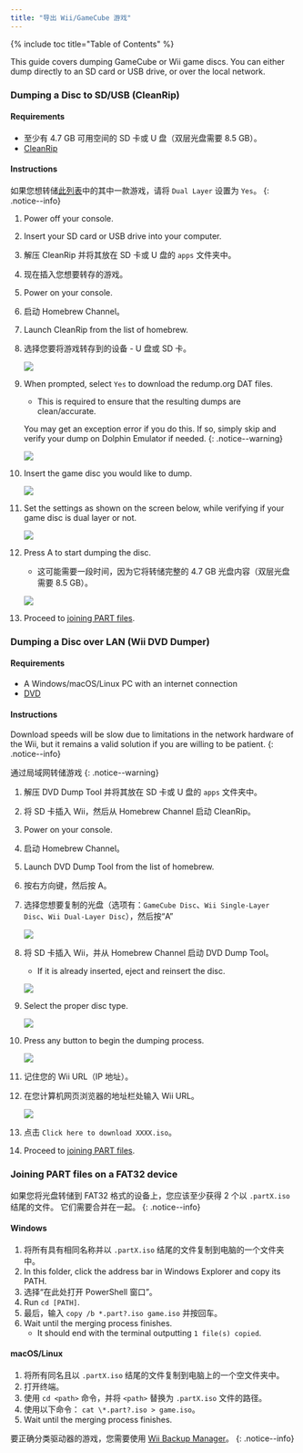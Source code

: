 ```yaml
---
title: "导出 Wii/GameCube 游戏"
---
```


{% include toc title="Table of Contents" %}

This guide covers dumping GameCube or Wii game discs. You can either dump directly to an SD card or USB drive, or over the local network.

### Dumping a Disc to SD/USB (CleanRip)

#### Requirements

+ 至少有 4.7 GB 可用空间的 SD 卡或 U 盘（双层光盘需要 8.5 GB）。
+ [CleanRip](https://oscwii.org/library/app/cleanrip)

#### Instructions

如果您想转储[此列表](https://wiki.dolphin-emu.org/index.php?title=Category:Dual_Layer_Disc_games)中的其中一款游戏，请将 `Dual Layer` 设置为 `Yes`。
{: .notice--info}

1. Power off your console.
1. Insert your SD card or USB drive into your computer.
1. 解压 CleanRip 并将其放在 SD 卡或 U 盘的 `apps` 文件夹中。
1. 现在插入您想要转存的游戏。
1. Power on your console.
1. 启动 Homebrew Channel。
1. Launch CleanRip from the list of homebrew.
1. 选择您要将游戏转存到的设备 - U 盘或 SD 卡。

    ![](/images/homebrew/CleanRip/2.png)

1. When prompted, select `Yes` to download the redump.org DAT files.
    + This is required to ensure that the resulting dumps are clean/accurate.

    You may get an exception error if you do this. If so, simply skip and verify your dump on Dolphin Emulator if needed.
    {: .notice--warning}

    ![](/images/homebrew/CleanRip/3.png)

1. Insert the game disc you would like to dump.

    ![](/images/homebrew/CleanRip/4.png)

1. Set the settings as shown on the screen below, while verifying if your game disc is dual layer or not.

    ![](/images/homebrew/CleanRip/6.png)

1. Press A to start dumping the disc.
    + 这可能需要一段时间，因为它将转储完整的 4.7 GB 光盘内容（双层光盘需要 8.5 GB）。

    ![](/images/homebrew/CleanRip/7.png)

1. Proceed to [joining PART files](dump-games#joining-part-files-on-a-fat32-device).

### Dumping a Disc over LAN (Wii DVD Dumper)

#### Requirements

+ A Windows/macOS/Linux PC with an internet connection
+ [DVD](/assets/files/DVDDumpTool.zip)

#### Instructions

Download speeds will be slow due to limitations in the network hardware of the Wii, but it remains a valid solution if you are willing to be patient.
{: .notice--info}

通过局域网转储游戏
{: .notice--warning}

1. 解压 DVD Dump Tool 并将其放在 SD 卡或 U 盘的 `apps` 文件夹中。
1. 将 SD 卡插入 Wii，然后从 Homebrew Channel 启动 CleanRip。
1. Power on your console.
1. 启动 Homebrew Channel。
1. Launch DVD Dump Tool from the list of homebrew.
1. 按右方向键，然后按 A。
1. 选择您想要复制的光盘（选项有：`GameCube Disc`、`Wii Single-Layer Disc`、`Wii Dual-Layer Disc`），然后按“A”

    ![](/images/homebrew/DumpDiscs_LAN/2.png)
1. 将 SD 卡插入 Wii，并从 Homebrew Channel 启动 DVD Dump Tool。
    + If it is already inserted, eject and reinsert the disc.

    ![](/images/homebrew/DumpDiscs_LAN/insertthedisc.jpg)
1. Select the proper disc type.

    ![](/images/homebrew/DumpDiscs_LAN/3.png)
1. Press any button to begin the dumping process.

    ![](/images/homebrew/DumpDiscs_LAN/4.png)
1. 记住您的 Wii URL（IP 地址）。
1. 在您计算机网页浏览器的地址栏处输入 Wii URL。

    ![](/images/homebrew/DumpDiscs_LAN/5.png)
1. 点击 `Click here to download XXXX.iso`。
1. Proceed to [joining PART files](dump-games#joining-part-files-on-a-fat32-device).

### Joining PART files on a FAT32 device

如果您将光盘转储到 FAT32 格式的设备上，您应该至少获得 2 个以 `.partX.iso` 结尾的文件。 它们需要合并在一起。
{: .notice--info}

#### Windows

1. 将所有具有相同名称并以 `.partX.iso` 结尾的文件复制到电脑的一个文件夹中。
1. In this folder, click the address bar in Windows Explorer and copy its PATH.
1. 选择“在此处打开 PowerShell 窗口”。
1. Run `cd [PATH]`.
1. 最后，输入 `copy /b *.part?.iso game.iso` 并按回车。
1. Wait until the merging process finishes.
    + It should end with the terminal outputting `1 file(s) copied`.

#### macOS/Linux

1. 将所有同名且以 `.partX.iso` 结尾的文件复制到电脑上的一个空文件夹中。
1. 打开终端。
1. 使用 `cd <path>` 命令，并将 `<path>` 替换为 `.partX.iso` 文件的路径。
1. 使用以下命令： `cat \*.part?.iso > game.iso`。
1. Wait until the merging process finishes.

要正确分类驱动器的游戏，您需要使用 [Wii Backup Manager](wiibackupmanager)。
{: .notice--info}
